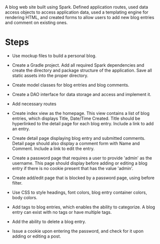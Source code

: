 A blog web site built using Spark. Defined application routes, used data access objects to access application data, used a templating engine for rendering HTML, and created forms to allow users to add new blog entries and comment on existing ones.

# Steps

- Use mockup files to build a personal blog.
- Create a Gradle project. Add all required Spark dependencies and create the directory and package structure of the application. Save all static assets into the proper directory.
- Create model classes for blog entries and blog comments.
- Create a DAO interface for data storage and access and implement it.
- Add necessary routes
- Create index view as the homepage. This view contains a list of blog entries, which displays Title, Date/Time Created. Title should be hyperlinked to the detail page for each blog entry. Include a link to add an entry.
- Create detail page displaying blog entry and submitted comments. Detail page should also display a comment form with Name and Comment. Include a link to edit the entry.
- Create a password page that requires a user to provide &#39;admin&#39; as the username. This page should display before adding or editing a blog entry if there is no cookie present that has the value &#39;admin&#39;.
- Create add/edit page that is blocked by a password page, using before filter.
- Use CSS to style headings, font colors, blog entry container colors, body colors.

- Add tags to blog entries, which enables the ability to categorize. A blog entry can exist with no tags or have multiple tags.
- Add the ability to delete a blog entry.
- Issue a cookie upon entering the password, and check for it upon adding or editing a post.
